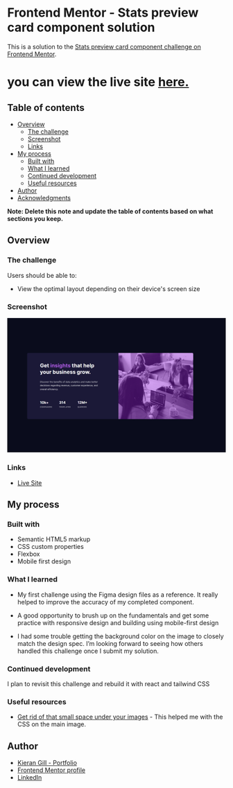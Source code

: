 # Frontend Mentor - Stats preview card component solution

This is a solution to the [Stats preview card component challenge on Frontend Mentor](https://www.frontendmentor.io/challenges/stats-preview-card-component-8JqbgoU62).

# you can view the live site [here.](https://kieranwebdev.github.io/FEMentors-preview-card-project/)

## Table of contents

- [Overview](#overview)
  - [The challenge](#the-challenge)
  - [Screenshot](#screenshot)
  - [Links](#links)
- [My process](#my-process)
  - [Built with](#built-with)
  - [What I learned](#what-i-learned)
  - [Continued development](#continued-development)
  - [Useful resources](#useful-resources)
- [Author](#author)
- [Acknowledgments](#acknowledgments)

**Note: Delete this note and update the table of contents based on what sections you keep.**

## Overview

### The challenge

Users should be able to:

- View the optimal layout depending on their device's screen size

### Screenshot

![](./images/2022-11-09%2013_41_00-Frontend%20Mentor%20_%20Stats%20preview%20card%20component.png)

### Links

- [Live Site](https://kieranwebdev.github.io/FEMentors-preview-card-project/)

## My process

### Built with

- Semantic HTML5 markup
- CSS custom properties
- Flexbox
- Mobile first design

### What I learned

- My first challenge using the Figma design files as a reference. It really helped to improve the accuracy of my completed component.

- A good opportunity to brush up on the fundamentals and get some practice with responsive design and building using mobile-first design

- I had some trouble getting the background color on the image to closely match the design spec. I’m looking forward to seeing how others handled this challenge once I submit my solution.

### Continued development

I plan to revisit this challenge and rebuild it with react and tailwind CSS

### Useful resources

- [Get rid of that small space under your images](https://www.youtube.com/watch?v=plOl7TNc89A&t=244s) - This helped me with the CSS on the main image.

## Author

- [Kieran Gill - Portfolio ](https://kieran-gill-portfolio.netlify.app/)
- [Frontend Mentor profile](hhttps://www.frontendmentor.io/profile/KieranWebDev)
- [LinkedIn](www.linkedin.com/in/kieran-gill)
